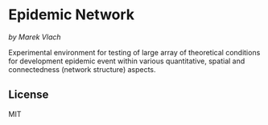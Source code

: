 # Epidemic Network
*by Marek Vlach*

Experimental environment for testing of large array of theoretical conditions for development epidemic event within various quantitative, spatial and connectedness (network structure) aspects.

## License

MIT
